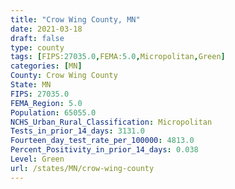 ```yaml
---
title: "Crow Wing County, MN"
date: 2021-03-18
draft: false
type: county
tags: [FIPS:27035.0,FEMA:5.0,Micropolitan,Green]
categories: [MN]
County: Crow Wing County
State: MN
FIPS: 27035.0
FEMA_Region: 5.0
Population: 65055.0
NCHS_Urban_Rural_Classification: Micropolitan
Tests_in_prior_14_days: 3131.0
Fourteen_day_test_rate_per_100000: 4813.0
Percent_Positivity_in_prior_14_days: 0.038
Level: Green
url: /states/MN/crow-wing-county
---
```



